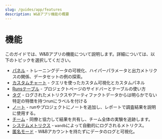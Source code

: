 ```yaml
---
slug: /guides/app/features
description: W&Bアプリ機能の概要
---
```


# 機能

このガイドでは、W&Bアプリの機能について説明します。詳細については、以下のトピックを選択してください。

* [パネル](./panels/intro.md) - トレーニングデータの可視化、ハイパーパラメータと出力メトリクスの関係、データセットの例の探索。
* [カスタムチャート](./custom-charts/intro.md) - クエリを使ったカスタム可視化とカスタムパネル
* [Runsテーブル](./runs-table.md) - プロジェクトページのサイドバーとテーブルの使い方
* [タグ](./tags.md) - ログされたメトリクスやアーティファクトデータからは明らかでない特定の特徴を持つrunにラベルを付ける
* [ノート](./notes.md) - runやプロジェクトにノートを追加し、レポートで調査結果を説明に使用する。
* [チーム](./teams.md) - 同僚と協力して結果を共有し、チーム全体の実験を追跡します。
* [システムメトリクス](./system-metrics.md) - `wandb`によって自動的にログされるメトリクス。
* [匿名モード](./anon.md) - W&Bアカウントを持たずにデータのログと可視化。